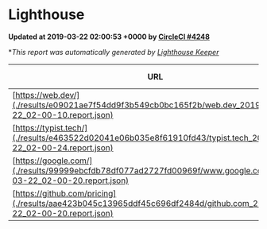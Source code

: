 
# Lighthouse

**Updated at 2019-03-22 02:00:53 +0000 by [CircleCI #4248](https://circleci.com/gh/ItinerisLtd/lighthouse-keeper-example/4248)**

**This report was automatically generated by [Lighthouse Keeper](https://github.com/itinerisltd/lighthouse-keeper)*

| URL | Performance | Accessibility | Best Practices | SEO | PWA | Updated At |
| --- | --- | --- | --- | --- | --- | --- |
| [https://web.dev/](./results/e09021ae7f54dd9f3b549cb0bc165f2b/web.dev_2019-03-22_02-00-10.report.json) | 0.97 | 0.93 | 1 | 0.96 | 1 | 2019-03-22T02:00:10.666Z |
| [https://typist.tech/](./results/e463522d02041e06b035e8f61910fd43/typist.tech_2019-03-22_02-00-24.report.json) | 1 |  |  |  |  | 2019-03-22T02:00:24.909Z |
| [https://google.com/](./results/99999ebcfdb78df077ad2727fd00969f/www.google.com_2019-03-22_02-00-20.report.json) | 0.9 | 0.71 | 0.93 | 0.82 | 0.58 | 2019-03-22T02:00:20.688Z |
| [https://github.com/pricing](./results/aae423b045c13965ddf45c696df2484d/github.com_2019-03-22_02-00-20.report.json) | 0.87 | 0.89 | 0.93 | 0.9 | 0.58 | 2019-03-22T02:00:20.729Z |
